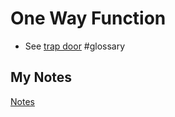 # One Way Function
- See [trap door](trap-door.md) #glossary
## My Notes
[Notes](mynotes/one-way-function-notes.md)
